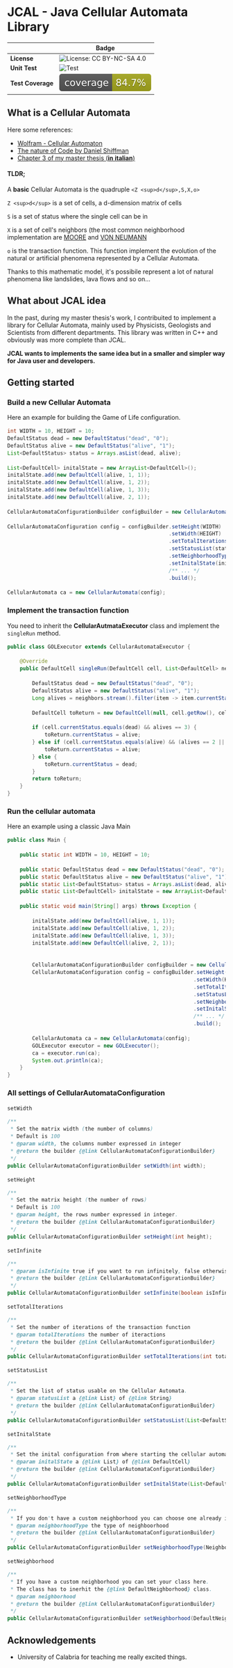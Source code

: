 # JCAL - Java Cellular Automata Library
| | Badge|
|---|---|
| **License** | ![License: CC BY-NC-SA 4.0](https://img.shields.io/badge/License-CC_BY--NC--SA_4.0-lightgrey.svg) |
| **Unit Test** | ![Test](https://github.com/carmelolg/JCAL/workflows/tests/badge.svg) |
| **Test Coverage** | ![Coverage](.github/badges/jacoco.svg) |

## What is a Cellular Automata

Here some references:
* [Wolfram - Cellular Automaton](https://mathworld.wolfram.com/CellularAutomaton.html)
* [The nature of Code by Daniel Shiffman](https://natureofcode.com/book/chapter-7-cellular-automata/)
* [Chapter 3 of my master thesis (**in italian**)](https://github.com/carmelolg/master-thesis/blob/master/Tesi/pdf/main.pdf)

#### TLDR;
A **basic** Cellular Automata is the quadruple `<Z <sup>d</sup>,S,X,o>`

`Z <sup>d</sup>` is a set of cells, a d-dimension matrix of cells

`S` is a set of status where the single cell can be in

`X` is a set of cell's neighbors (the most common neighborhood implementation are [MOORE](https://en.wikipedia.org/wiki/Moore_neighborhood) and [VON NEUMANN](https://en.wikipedia.org/wiki/Von_Neumann_neighborhood)

 `o` is the transaction function. This function implement the evolution of the natural or artificial phenomena represented by a Cellular Automata.
 
Thanks to this mathematic model, it's possibile represent a lot of natural phenomena like landslides, lava flows and so on...

## What about JCAL idea

In the past, during my master thesis's work, I contribuited to implement a library for Cellular Automata, mainly used by Physicists, Geologists and Scientists from different departments. This library was written in C++ and obviously was more complete than JCAL. 

**JCAL wants to implements the same idea but in a smaller and simpler way for Java user and developers.**

## Getting started

### Build a new Cellular Automata

Here an example for building the Game of Life configuration.

```java
int WIDTH = 10, HEIGHT = 10;
DefaultStatus dead = new DefaultStatus("dead", "0");
DefaultStatus alive = new DefaultStatus("alive", "1");
List<DefaultStatus> status = Arrays.asList(dead, alive);
	
List<DefaultCell> initalState = new ArrayList<DefaultCell>();
initalState.add(new DefaultCell(alive, 1, 1));
initalState.add(new DefaultCell(alive, 1, 2));
initalState.add(new DefaultCell(alive, 1, 3));
initalState.add(new DefaultCell(alive, 2, 1));

CellularAutomataConfigurationBuilder configBuilder = new CellularAutomataConfigurationBuilder();

CellularAutomataConfiguration config = configBuilder.setHeight(WIDTH)
                                                    .setWidth(HEIGHT)
                                                    .setTotalIterations(10)
                                                    .setStatusList(status)
                                                    .setNeighborhoodType(NeighborhoodType.MOORE)
                                                    .setInitalState(initalState)
                                                    /** ... */
                                                    .build();
                                                    
CellularAutomata ca = new CellularAutomata(config);
```

### Implement the transaction function

You need to inherit the **CellularAutmataExecutor** class and implement the `singleRun` method.

```java
public class GOLExecutor extends CellularAutomataExecutor {

	@Override
	public DefaultCell singleRun(DefaultCell cell, List<DefaultCell> neighbors) {
		
        DefaultStatus dead = new DefaultStatus("dead", "0");
        DefaultStatus alive = new DefaultStatus("alive", "1");
		Long alives = neighbors.stream().filter(item -> item.currentStatus.equals(alive)).count();

		DefaultCell toReturn = new DefaultCell(null, cell.getRow(), cell.getCol());

		if (cell.currentStatus.equals(dead) && alives == 3) {
			toReturn.currentStatus = alive;
		} else if (cell.currentStatus.equals(alive) && (alives == 2 || alives == 3)) {
			toReturn.currentStatus = alive;
		} else {
			toReturn.currentStatus = dead;
		}
		return toReturn;
	}
}
```

### Run the cellular automata

Here an example using a classic Java Main

```java
public class Main {

	public static int WIDTH = 10, HEIGHT = 10;

	public static DefaultStatus dead = new DefaultStatus("dead", "0");
	public static DefaultStatus alive = new DefaultStatus("alive", "1");
	public static List<DefaultStatus> status = Arrays.asList(dead, alive);
    public static List<DefaultCell> initalState = new ArrayList<DefaultCell>();
	
	public static void main(String[] args) throws Exception {

		initalState.add(new DefaultCell(alive, 1, 1));
		initalState.add(new DefaultCell(alive, 1, 2));
		initalState.add(new DefaultCell(alive, 1, 3));
		initalState.add(new DefaultCell(alive, 2, 1));
		
	    
        CellularAutomataConfigurationBuilder configBuilder = new CellularAutomataConfigurationBuilder();
        CellularAutomataConfiguration config = configBuilder.setHeight(WIDTH)
                                                            .setWidth(HEIGHT)
                                                            .setTotalIterations(10)
                                                            .setStatusList(status)
                                                            .setNeighborhoodType(NeighborhoodType.MOORE)
                                                            .setInitalState(initalState)
                                                            /** ... */
                                                            .build();
	    
		CellularAutomata ca = new CellularAutomata(config);
		GOLExecutor executor = new GOLExecutor();
		ca = executor.run(ca);
		System.out.println(ca);
	}
}
```

### All settings of CellularAutomataConfiguration

`setWidth`
```java
/**
 * Set the matrix width (the number of columns)
 * Default is 100
 * @param width, the columns number expressed in integer
 * @return the builder {@link CellularAutomataConfigurationBuilder} 
 */
public CellularAutomataConfigurationBuilder setWidth(int width);
```

`setHeight`
```java
/**
 * Set the matrix height (the number of rows)
 * Default is 100
 * @param height, the rows number expressed in integer.
 * @return the builder {@link CellularAutomataConfigurationBuilder} 
 */
public CellularAutomataConfigurationBuilder setHeight(int height);
```

`setInfinite`
```java
/**
 * @param isInfinite true if you want to run infinitely, false otherwise
 * @return the builder {@link CellularAutomataConfigurationBuilder} 
 */
public CellularAutomataConfigurationBuilder setInfinite(boolean isInfinite);
```

`setTotalIterations`
```java
/**
 * Set the number of iterations of the transaction function
 * @param totalIterations the number of iteractions
 * @return the builder {@link CellularAutomataConfigurationBuilder} 
 */
public CellularAutomataConfigurationBuilder setTotalIterations(int totalIterations);
```

`setStatusList`
```java
/**
 * Set the list of status usable on the Cellular Automata.
 * @param statusList a {@link List} of {@link String}
 * @return the builder {@link CellularAutomataConfigurationBuilder} 
 */
public CellularAutomataConfigurationBuilder setStatusList(List<DefaultStatus> statusList);
```

`setInitalState`
```java
/**
 * Set the inital configuration from where starting the cellular automata. Pratically, the cells that in the starting phase have different status of empty/dead.
 * @param initalState a {@link List} of {@link DefaultCell}
 * @return the builder {@link CellularAutomataConfigurationBuilder} 
 */
public CellularAutomataConfigurationBuilder setInitalState(List<DefaultCell> initalState);
```

`setNeighborhoodType`
```java
/**
 * If you don't have a custom neighborhood you can choose one already implemented in the enum NeighborhoodType
 * @param neighborhoodType the type of neighboorhood
 * @return the builder {@link CellularAutomataConfigurationBuilder} 
 */
public CellularAutomataConfigurationBuilder setNeighborhoodType(NeighborhoodType neighborhoodType);
```

`setNeighborhood`
```java
/**
 * If you have a custom neighborhood you can set your class here.
 * The class has to inerhit the {@link DefaultNeighborhood} class.
 * @param neighborhood
 * @return the builder {@link CellularAutomataConfigurationBuilder} 
 */
public CellularAutomataConfigurationBuilder setNeighborhood(DefaultNeighborhood neighborhood);
```

## Acknowledgements
- University of Calabria for teaching me really excited things.